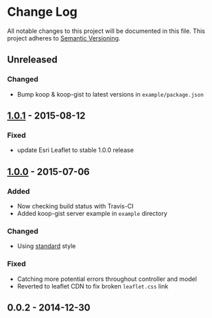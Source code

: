 # Change Log
All notable changes to this project will be documented in this file.
This project adheres to [Semantic Versioning](http://semver.org/).

## Unreleased

### Changed
* Bump koop & koop-gist to latest versions in `example/package.json`

## [1.0.1] - 2015-08-12

### Fixed
* update Esri Leaflet to stable 1.0.0 release

## [1.0.0] - 2015-07-06

### Added
* Now checking build status with Travis-CI
* Added koop-gist server example in `example` directory

### Changed
* Using [standard](https://github.com/feross/standard) style

### Fixed
* Catching more potential errors throughout controller and model
* Reverted to leaflet CDN to fix broken `leaflet.css` link

## 0.0.2 - 2014-12-30

[1.0.1]: https://github.com/koopjs/koop-gist/compare/v1.0.0...v1.0.1
[1.0.0]: https://github.com/koopjs/koop-gist/compare/v0.0.2...v1.0.0
